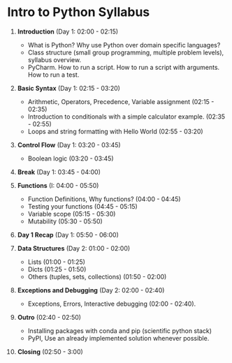 # Intro to Python Syllabus
1. **Introduction** (Day 1: 02:00 - 02:15)
    -  What is Python?  Why use Python over domain specific languages?
    -  Class  structure  (small  group  programming,  multiple  problem  levels),  syllabus overview.
    -  PyCharm.  How to run a script.  How to run a script with arguments.  How to run a test.
2. **Basic Syntax** (Day 1: 02:15 - 03:20)
    - Arithmetic, Operators, Precedence, Variable assignment (02:15 - 02:35)
    - Introduction to conditionals with a simple calculator example. (02:35 - 02:55)
    - Loops and string formatting with Hello World (02:55 - 03:20)
3. **Control Flow** (Day 1: 03:20 - 03:45)  
    - Boolean logic (03:20 - 03:45)
4. **Break** (Day 1: 03:45 - 04:00)
5. **Functions** (I: 04:00 - 05:50)
    - Function Definitions, Why functions? (04:00 - 04:45)
    - Testing your functions (04:45 - 05:15)
    - Variable scope (05:15 - 05:30)
    - Mutability (05:30 - 05:50)
6. **Day 1 Recap** (Day 1: 05:50 - 06:00)

7. **Data Structures** (Day 2: 01:00 - 02:00)
    - Lists (01:00 - 01:25)
    - Dicts (01:25 - 01:50)
    - Others (tuples, sets, collections) (01:50 - 02:00)
8. **Exceptions and Debugging** (Day 2: 02:00 - 02:40)
    - Exceptions, Errors, Interactive debugging (02:00 - 02:40).
9. **Outro** (02:40 - 02:50)
    - Installing packages with conda and pip (scientific python stack)
    - PyPI, Use an already implemented solution whenever possible.
10. **Closing** (02:50 - 3:00) 

